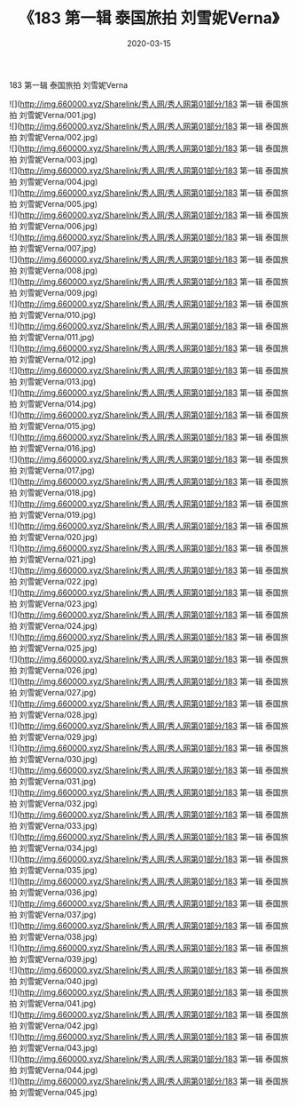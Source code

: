 ﻿---
layout: post
title:  《183 第一辑 泰国旅拍 刘雪妮Verna》
date:   2020-03-15
img: http://img.660000.xyz/Sharelink/秀人网/秀人网第01部分/183 第一辑 泰国旅拍 刘雪妮Verna/000.jpg
categories: [美女, 清纯, 唯美]
---

183 第一辑 泰国旅拍 刘雪妮Verna

  ![](http://img.660000.xyz/Sharelink/秀人网/秀人网第01部分/183 第一辑 泰国旅拍 刘雪妮Verna/001.jpg) <br> ![](http://img.660000.xyz/Sharelink/秀人网/秀人网第01部分/183 第一辑 泰国旅拍 刘雪妮Verna/002.jpg) <br> ![](http://img.660000.xyz/Sharelink/秀人网/秀人网第01部分/183 第一辑 泰国旅拍 刘雪妮Verna/003.jpg) <br> ![](http://img.660000.xyz/Sharelink/秀人网/秀人网第01部分/183 第一辑 泰国旅拍 刘雪妮Verna/004.jpg) <br> ![](http://img.660000.xyz/Sharelink/秀人网/秀人网第01部分/183 第一辑 泰国旅拍 刘雪妮Verna/005.jpg) <br> ![](http://img.660000.xyz/Sharelink/秀人网/秀人网第01部分/183 第一辑 泰国旅拍 刘雪妮Verna/006.jpg) <br> ![](http://img.660000.xyz/Sharelink/秀人网/秀人网第01部分/183 第一辑 泰国旅拍 刘雪妮Verna/007.jpg) <br> ![](http://img.660000.xyz/Sharelink/秀人网/秀人网第01部分/183 第一辑 泰国旅拍 刘雪妮Verna/008.jpg) <br> ![](http://img.660000.xyz/Sharelink/秀人网/秀人网第01部分/183 第一辑 泰国旅拍 刘雪妮Verna/009.jpg) <br> ![](http://img.660000.xyz/Sharelink/秀人网/秀人网第01部分/183 第一辑 泰国旅拍 刘雪妮Verna/010.jpg) <br> ![](http://img.660000.xyz/Sharelink/秀人网/秀人网第01部分/183 第一辑 泰国旅拍 刘雪妮Verna/011.jpg) <br> ![](http://img.660000.xyz/Sharelink/秀人网/秀人网第01部分/183 第一辑 泰国旅拍 刘雪妮Verna/012.jpg) <br> ![](http://img.660000.xyz/Sharelink/秀人网/秀人网第01部分/183 第一辑 泰国旅拍 刘雪妮Verna/013.jpg) <br> ![](http://img.660000.xyz/Sharelink/秀人网/秀人网第01部分/183 第一辑 泰国旅拍 刘雪妮Verna/014.jpg) <br> ![](http://img.660000.xyz/Sharelink/秀人网/秀人网第01部分/183 第一辑 泰国旅拍 刘雪妮Verna/015.jpg) <br> ![](http://img.660000.xyz/Sharelink/秀人网/秀人网第01部分/183 第一辑 泰国旅拍 刘雪妮Verna/016.jpg) <br> ![](http://img.660000.xyz/Sharelink/秀人网/秀人网第01部分/183 第一辑 泰国旅拍 刘雪妮Verna/017.jpg) <br> ![](http://img.660000.xyz/Sharelink/秀人网/秀人网第01部分/183 第一辑 泰国旅拍 刘雪妮Verna/018.jpg) <br> ![](http://img.660000.xyz/Sharelink/秀人网/秀人网第01部分/183 第一辑 泰国旅拍 刘雪妮Verna/019.jpg) <br> ![](http://img.660000.xyz/Sharelink/秀人网/秀人网第01部分/183 第一辑 泰国旅拍 刘雪妮Verna/020.jpg) <br> ![](http://img.660000.xyz/Sharelink/秀人网/秀人网第01部分/183 第一辑 泰国旅拍 刘雪妮Verna/021.jpg) <br> ![](http://img.660000.xyz/Sharelink/秀人网/秀人网第01部分/183 第一辑 泰国旅拍 刘雪妮Verna/022.jpg) <br> ![](http://img.660000.xyz/Sharelink/秀人网/秀人网第01部分/183 第一辑 泰国旅拍 刘雪妮Verna/023.jpg) <br> ![](http://img.660000.xyz/Sharelink/秀人网/秀人网第01部分/183 第一辑 泰国旅拍 刘雪妮Verna/024.jpg) <br> ![](http://img.660000.xyz/Sharelink/秀人网/秀人网第01部分/183 第一辑 泰国旅拍 刘雪妮Verna/025.jpg) <br> ![](http://img.660000.xyz/Sharelink/秀人网/秀人网第01部分/183 第一辑 泰国旅拍 刘雪妮Verna/026.jpg) <br> ![](http://img.660000.xyz/Sharelink/秀人网/秀人网第01部分/183 第一辑 泰国旅拍 刘雪妮Verna/027.jpg) <br> ![](http://img.660000.xyz/Sharelink/秀人网/秀人网第01部分/183 第一辑 泰国旅拍 刘雪妮Verna/028.jpg) <br> ![](http://img.660000.xyz/Sharelink/秀人网/秀人网第01部分/183 第一辑 泰国旅拍 刘雪妮Verna/029.jpg) <br> ![](http://img.660000.xyz/Sharelink/秀人网/秀人网第01部分/183 第一辑 泰国旅拍 刘雪妮Verna/030.jpg) <br> ![](http://img.660000.xyz/Sharelink/秀人网/秀人网第01部分/183 第一辑 泰国旅拍 刘雪妮Verna/031.jpg) <br> ![](http://img.660000.xyz/Sharelink/秀人网/秀人网第01部分/183 第一辑 泰国旅拍 刘雪妮Verna/032.jpg) <br> ![](http://img.660000.xyz/Sharelink/秀人网/秀人网第01部分/183 第一辑 泰国旅拍 刘雪妮Verna/033.jpg) <br> ![](http://img.660000.xyz/Sharelink/秀人网/秀人网第01部分/183 第一辑 泰国旅拍 刘雪妮Verna/034.jpg) <br> ![](http://img.660000.xyz/Sharelink/秀人网/秀人网第01部分/183 第一辑 泰国旅拍 刘雪妮Verna/035.jpg) <br> ![](http://img.660000.xyz/Sharelink/秀人网/秀人网第01部分/183 第一辑 泰国旅拍 刘雪妮Verna/036.jpg) <br> ![](http://img.660000.xyz/Sharelink/秀人网/秀人网第01部分/183 第一辑 泰国旅拍 刘雪妮Verna/037.jpg) <br> ![](http://img.660000.xyz/Sharelink/秀人网/秀人网第01部分/183 第一辑 泰国旅拍 刘雪妮Verna/038.jpg) <br> ![](http://img.660000.xyz/Sharelink/秀人网/秀人网第01部分/183 第一辑 泰国旅拍 刘雪妮Verna/039.jpg) <br> ![](http://img.660000.xyz/Sharelink/秀人网/秀人网第01部分/183 第一辑 泰国旅拍 刘雪妮Verna/040.jpg) <br> ![](http://img.660000.xyz/Sharelink/秀人网/秀人网第01部分/183 第一辑 泰国旅拍 刘雪妮Verna/041.jpg) <br> ![](http://img.660000.xyz/Sharelink/秀人网/秀人网第01部分/183 第一辑 泰国旅拍 刘雪妮Verna/042.jpg) <br> ![](http://img.660000.xyz/Sharelink/秀人网/秀人网第01部分/183 第一辑 泰国旅拍 刘雪妮Verna/043.jpg) <br> ![](http://img.660000.xyz/Sharelink/秀人网/秀人网第01部分/183 第一辑 泰国旅拍 刘雪妮Verna/044.jpg) <br> ![](http://img.660000.xyz/Sharelink/秀人网/秀人网第01部分/183 第一辑 泰国旅拍 刘雪妮Verna/045.jpg) <br>